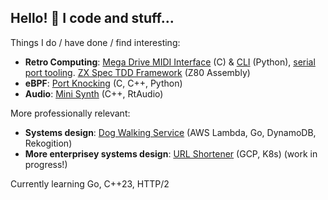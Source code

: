 ## Hello! :wave: I code and stuff...

Things I do / have done / find interesting:

* **Retro Computing**: [Mega Drive MIDI Interface](https://github.com/rhargreaves/mega-drive-midi-interface) (C) & [CLI](https://github.com/rhargreaves/mdmi-cli) (Python), [serial port tooling](https://github.com/rhargreaves/mega-drive-serial-port). [ZX Spec TDD Framework](https://github.com/rhargreaves/zx-spec) (Z80 Assembly)
* **eBPF**: [Port Knocking](https://github.com/rhargreaves/knock-knock) (C, C++, Python)
* **Audio**: [Mini Synth](https://github.com/rhargreaves/mini-synth) (C++, RtAudio)

More professionally relevant:

* **Systems design**: [Dog Walking Service](https://github.com/rhargreaves/dog-walking) (AWS Lambda, Go, DynamoDB, Rekogition)
* **More enterprisey systems design**: [URL Shortener](https://github.com/rhargreaves/url-shortener) (GCP, K8s) (work in progress!)

Currently learning Go, C++23, HTTP/2

<!--
- 🔭 I’m currently working on ...
- 🌱 I’m currently learning C++, audio synthesis & HTTP/2
- 👯 I’m looking to collaborate on ...
- 🤔 I’m looking for help with ...
- 💬 Ask me about ...
- 📫 How to reach me: ...
- 😄 Pronouns: ...
- ⚡ Fun fact: ...
-->
